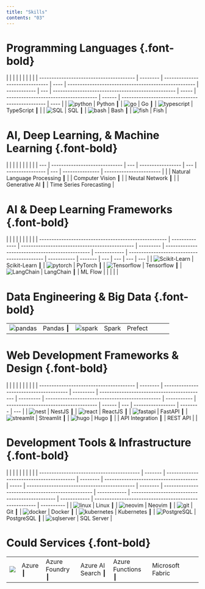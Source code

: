 ```yaml
---
title: "Skills"
contents: "03"
---
```


# Programming Languages {.font-bold}

|                                         |          |                                 |      |                                                      |              |     |                                                    |
| --------------------------------------- | -------- | ------------------------------- | ---- | ---------------------------------------------------- | ------------ | --- | -------------------------------------------------- | ----- | ------------------------------------- | ------ | ----------------------------------------------- | ---- |
| ![python](/logo/logos--python.svg#logo) | Python ┃ | ![go](/logo/logos--go.svg#logo) | Go ┃ | ![typescript](/logo/logos--typescript-icon.svg#logo) | TypeScript ┃ |     | ![SQL](/logo/vscode-icons--file-type-sql.svg#logo) | SQL ┃ | ![bash](/logo/devicon--bash.svg#logo) | Bash ┃ | ![fish](/logo/simple-icons--fishshell.svg#logo) | Fish |

# AI, Deep Learning, & Machine Learning {.font-bold}

|     |                               |     |                   |     |                  |     |                 |
| --- | ----------------------------- | --- | ----------------- | --- | ---------------- | --- | --------------- | ----------------------- |
|     | Natural Language Processing ┃ |     | Computer Vision ┃ |     | Neutal Network ┃ |     | Generative AI ┃ | Time Series Forecasting |

# AI & Deep Learning Frameworks {.font-bold}

|                                                      |                |                                                |           |                                                 |              |                                             |             |
| ---------------------------------------------------- | -------------- | ---------------------------------------------- | --------- | ----------------------------------------------- | ------------ | ------------------------------------------- | ----------- | ------- | --- | --- | --- | --- |
| ![Scikit-Learn](/logo/devicon--scikitlearn.svg#logo) | Scikit-Learn ┃ | ![pytorch](/logo/logos--pytorch-icon.svg#logo) | PyTorch ┃ | ![Tensorflow](/logo/logos--tensorflow.svg#logo) | Tensorflow ┃ | ![LangChain](/logo/LangChain_logo.svg#logo) | LangChain ┃ | ML Flow |     |     |     |     |

# Data Engineering & Big Data {.font-bold}

|                                           |          |                                               |       |         |     |     |     |
| ----------------------------------------- | -------- | --------------------------------------------- | ----- | ------- | --- | --- | --- |
| ![pandas](/logo/pandas-original.svg#logo) | Pandas ┃ | ![spark](/logo/apachespark-original.svg#logo) | Spark | Prefect |

# Web Development Frameworks & Design {.font-bold}

|                                         |          |                                         |           |                                             |           |                                                 |             |
| --------------------------------------- | -------- | --------------------------------------- | --------- | ------------------------------------------- | --------- | ----------------------------------------------- | ----------- | ------------------------------------- | ------ | --- | ----------------- | -------- | --- |
| ![nest](/logo/nestjs-original.svg#logo) | NestJS ┃ | ![react](/logo/react-original.svg#logo) | ReactJS ┃ | ![fastapi](/logo/fastapi-original.svg#logo) | FastAPI ┃ | ![streamlit](/logo/streamlit-original.svg#logo) | Streamlit ┃ | ![hugo](/logo/hugo-original.svg#logo) | Hugo ┃ |     | API Integration ┃ | REST API |     |

# Development Tools & Infrastructure {.font-bold}

|                                           |         |                                           |          |                                        |       |                                              |          |
| ----------------------------------------- | ------- | ----------------------------------------- | -------- | -------------------------------------- | ----- | -------------------------------------------- | -------- | ------------------------------------------------- | ------------ | ----------------------------------------------- | ------------ | ------------------------------------------------------ | ---------- |
| ![linux](/logo/logos--linux-tux.svg#logo) | Linux ┃ | ![neovim](/logo/devicon--neovim.svg#logo) | Neovim ┃ | ![git](/logo/logos--git-icon.svg#logo) | Git ┃ | ![docker](/logo/logos--docker-icon.svg#logo) | Docker ┃ | ![kubernetes](/logo/kubernetes-original.svg#logo) | Kubernetes ┃ | ![PostgreSQL](/logo/logos--postgresql.svg#logo) | PostgreSQL ┃ | ![sqlserver](/logo/azuresqldatabase-original.svg#logo) | SQL Server |

# Could Services {.font-bold}

|                           |         |                 |                   |                   |                  |     |     |
| ------------------------- | ------- | --------------- | ----------------- | ----------------- | ---------------- | --- | --- |
| ![](/logo/azure.svg#logo) | Azure ┃ | Azure Foundry ┃ | Azure AI Search ┃ | Azure Functions ┃ | Microsoft Fabric |     |     |
